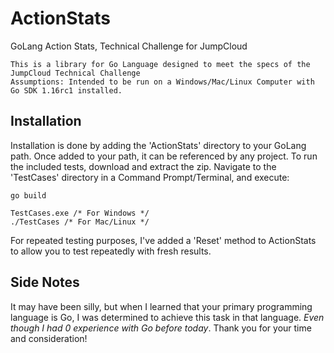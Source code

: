 # ActionStats
GoLang Action Stats, Technical Challenge for JumpCloud

```
This is a library for Go Language designed to meet the specs of the JumpCloud Technical Challenge
Assumptions: Intended to be run on a Windows/Mac/Linux Computer with Go SDK 1.16rc1 installed.
```

## Installation

Installation is done by adding the 'ActionStats' directory to your GoLang path. Once added to your path, it can be referenced by any project. 
To run the included tests, download and extract the zip. Navigate to the 'TestCases' directory in a Command Prompt/Terminal, and execute:
```
go build

TestCases.exe /* For Windows */
./TestCases /* For Mac/Linux */
```

For repeated testing purposes, I've added a 'Reset' method to ActionStats to allow you to test repeatedly with fresh results.

## Side Notes
It may have been silly, but when I learned that your primary programming language is Go, I was determined to achieve this task in that language. *Even though I had 0 experience with Go before today*. Thank you for your time and consideration!
